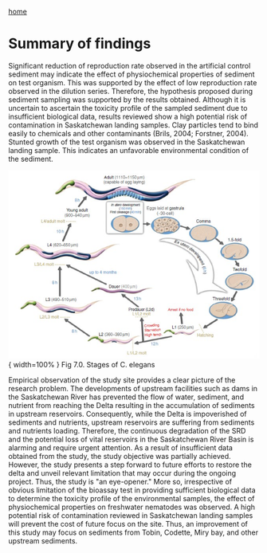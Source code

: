 ---
---

[home](home.html)

# Summary of findings

Significant reduction of reproduction rate observed in the artificial control sediment may indicate the effect of physiochemical properties of sediment on test organism. This was supported by the effect of low reproduction rate observed in the dilution series. Therefore, the hypothesis proposed during sediment sampling was supported by the results obtained. Although it is uncertain to ascertain the toxicity profile of the sampled sediment due to insufficient biological data, results reviewed show a high potential risk of contamination in Saskatchewan landing samples. Clay particles tend to bind easily to chemicals and other contaminants (Brils, 2004; Forstner, 2004). Stunted growth of the test organism was observed in the Saskatchewan landing sample. This indicates an unfavorable environmental condition of the sediment.


![](figures/sum1.jpg){ width=100% }
Fig 7.0. Stages of C. elegans

Empirical observation of the study site provides a clear picture of the research problem. The developments of upstream facilities such as dams in the Saskatchewan River has prevented the flow of water, sediment, and nutrient from reaching the Delta resulting in the accumulation of sediments in upstream reservoirs. Consequently, while the Delta is impoverished of sediments and nutrients, upstream reservoirs are suffering from sediments and nutrients loading. Therefore, the continuous degradation of the SRD and the potential loss of vital reservoirs in the Saskatchewan River Basin is alarming and require urgent attention. As a result of insufficient data obtained from the study, the study objective was partially achieved. However, the study presents a step forward to future efforts to restore the delta and unveil relevant limitation that may occur during the ongoing project. Thus, the study is "an eye-opener." More so, irrespective of obvious limitation of the bioassay test in providing sufficient biological data to determine the toxicity profile of the environmental samples, the effect of physiochemical properties on freshwater nematodes was observed. A high potential risk of contamination reviewed in Saskatchewan landing samples will prevent the cost of future focus on the site. Thus, an improvement of this study may focus on sediments from Tobin, Codette, Miry bay, and other upstream sediments.
